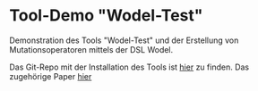 # Tool-Demo "Wodel-Test"

Demonstration des Tools "Wodel-Test" und der Erstellung von Mutationsoperatoren mittels der DSL Wodel.

Das Git-Repo mit der Installation des Tools ist [hier](https://github.com/gomezabajo/Wodel) zu finden.
Das zugehörige Paper [hier](https://link.springer.com/article/10.1007/s10270-020-00827-0)
